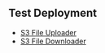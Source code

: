 ## Test Deployment

- [S3 File Uploader](https://github.com/mirpl/s3FileSaver/README.md)
- [S3 File Downloader](https://github.com/mirpl/s3FileDownloader/README.md)

